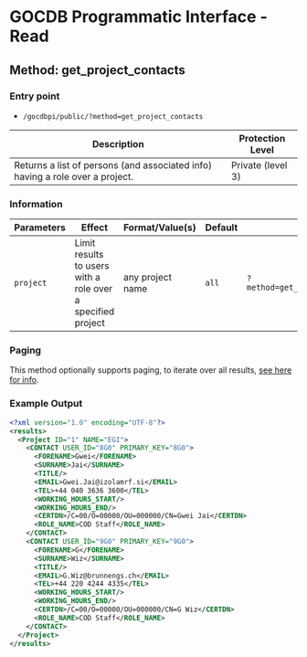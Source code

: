 # GOCDB Programmatic Interface - Read

## Method: get_project_contacts

### Entry point

- `/gocdbpi/public/?method=get_project_contacts`

| Description | Protection Level |
| - | - |
| Returns a list of persons (and associated info) having a role over a project.  | Private (level 3) |

### Information

| Parameters | Effect | Format/Value(s) | Default | Example |
| - | - | - | - | - |
| `project` | Limit results to users with a role over a specified project | any project name | `all` | `?method=get_project_contacts&project=EGI` |

### Paging

This method optionally supports paging, to iterate over all results,
[see here for info](https://wiki.egi.eu/wiki/GOCDB/notifications#Optional_Cursor_Paging_on_Read_API).

### Example Output

```xml
<?xml version="1.0" encoding="UTF-8"?>
<results>
  <Project ID="1" NAME="EGI">
    <CONTACT USER_ID="8G0" PRIMARY_KEY="8G0">
      <FORENAME>Gwei</FORENAME>
      <SURNAME>Jai</SURNAME>
      <TITLE/>
      <EMAIL>Gwei.Jai@izolamrf.si</EMAIL>
      <TEL>+44 040 3636 3600</TEL>
      <WORKING_HOURS_START/>
      <WORKING_HOURS_END/>
      <CERTDN>/C=00/O=00000/OU=000000/CN=Gwei Jai</CERTDN>
      <ROLE_NAME>COD Staff</ROLE_NAME>
    </CONTACT>
    <CONTACT USER_ID="9G0" PRIMARY_KEY="9G0">
      <FORENAME>G</FORENAME>
      <SURNAME>Wiz</SURNAME>
      <TITLE/>
      <EMAIL>G.Wiz@brunnengs.ch</EMAIL>
      <TEL>+44 220 4244 4335</TEL>
      <WORKING_HOURS_START/>
      <WORKING_HOURS_END/>
      <CERTDN>/C=00/O=00000/OU=000000/CN=G Wiz</CERTDN>
      <ROLE_NAME>COD Staff</ROLE_NAME>
    </CONTACT>
  </Project>
</results>
```
